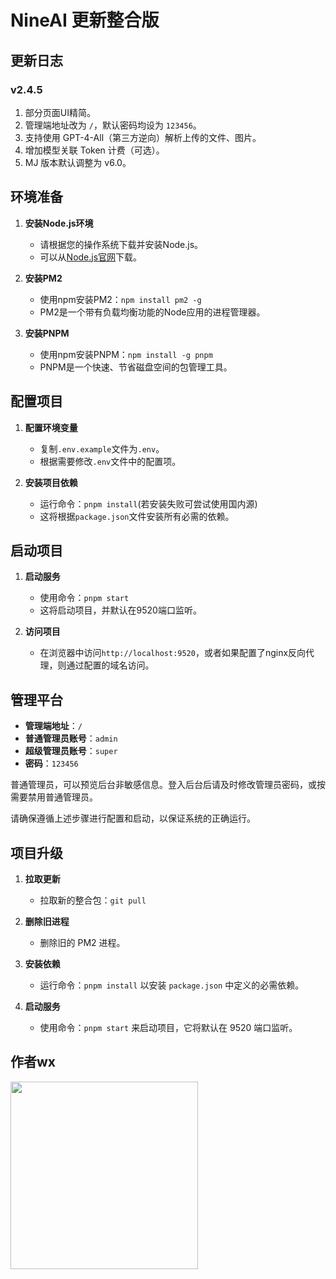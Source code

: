 # NineAI 更新整合版

## 更新日志

### v2.4.5

1. 部分页面UI精简。
2. 管理端地址改为 `/`，默认密码均设为 `123456`。
3. 支持使用 GPT-4-All（第三方逆向）解析上传的文件、图片。
4. 增加模型关联 Token 计费（可选）。
5. MJ 版本默认调整为 v6.0。

## 环境准备

1. **安装Node.js环境**
   - 请根据您的操作系统下载并安装Node.js。
   - 可以从[Node.js官网](https://nodejs.org/)下载。

2. **安装PM2**
   - 使用npm安装PM2：`npm install pm2 -g`
   - PM2是一个带有负载均衡功能的Node应用的进程管理器。

3. **安装PNPM**
   - 使用npm安装PNPM：`npm install -g pnpm`
   - PNPM是一个快速、节省磁盘空间的包管理工具。

## 配置项目

1. **配置环境变量**
   - 复制`.env.example`文件为`.env`。
   - 根据需要修改`.env`文件中的配置项。

2. **安装项目依赖**
   - 运行命令：`pnpm install`(若安装失败可尝试使用国内源)
   - 这将根据`package.json`文件安装所有必需的依赖。

## 启动项目

1. **启动服务**
   - 使用命令：`pnpm start`
   - 这将启动项目，并默认在9520端口监听。

2. **访问项目**
   - 在浏览器中访问`http://localhost:9520`，或者如果配置了nginx反向代理，则通过配置的域名访问。

## 管理平台

- **管理端地址**：`/`
- **普通管理员账号**：`admin`
- **超级管理员账号**：`super`
- **密码**：`123456`

普通管理员，可以预览后台非敏感信息。登入后台后请及时修改管理员密码，或按需要禁用普通管理员。

请确保遵循上述步骤进行配置和启动，以保证系统的正确运行。

## 项目升级

1. **拉取更新**

   - 拉取新的整合包：`git pull`

2. **删除旧进程**

   - 删除旧的 PM2 进程。

3. **安装依赖**

   - 运行命令：`pnpm install` 以安装 `package.json` 中定义的必需依赖。

4. **启动服务**
   - 使用命令：`pnpm start` 来启动项目，它将默认在 9520 端口监听。

## 作者wx

<img src="https://photo-1313051656.cos.ap-guangzhou.myqcloud.com/WechatIMG65.jpeg" width="300">



